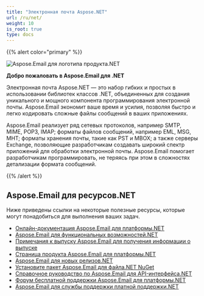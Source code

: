 ```yaml
---
title: "Электронная почта Aspose.NET"
url: /ru/net/
weight: 10
is_root: true
type: docs
---
```


{{% alert color="primary" %}}

![Aspose.Email для логотипа продукта.NET](home_1.png)

**Добро пожаловать в Aspose.Email для .NET**

Электронная почта Aspose.NET — это набор гибких и простых в использовании библиотек классов .NET, объединенных для создания уникального и мощного компонента программирования электронной почты. Aspose.Email экономит ваше время и усилия, позволяя быстро и легко кодировать сложные файлы сообщений в ваших приложениях.

Aspose.Email реализует ряд сетевых протоколов, например SMTP, MIME, POP3, IMAP; форматы файлов сообщений, например EML, MSG, MHT; форматы хранения почты, такие как PST и MBOX; а также серверы Exchange, позволяющие разработчикам создавать широкий спектр приложений для обработки электронной почты. Aspose.Email помогает разработчикам программировать, не теряясь при этом в сложностях детализации формата сообщений.

{{% /alert %}}

## **Aspose.Email для ресурсов.NET**

Ниже приведены ссылки на некоторые полезные ресурсы, которые могут понадобиться для выполнения ваших задач.

- [Онлайн-документация Aspose.Email для платформы.NET](/email/net/)
- [Aspose.Email для функциональных возможностей.NET](/email/net/features-overview/)
- [Примечания к выпуску Aspose.Email для получения информации о выпуске](https://releases.aspose.com/email/net/release-notes/)
- [Страница продукта Aspose.Email для платформы.NET](https://products.aspose.com/email/ru/net)
- [Aspose.Email для новых релизов.NET](https://releases.aspose.com/email/net/)
- [Установите пакет Aspose.Email для файла.NET NuGet](https://www.nuget.org/packages/Aspose.Email/)
- [Справочное руководство по Aspose.Email для API-интерфейса.NET](https://apireference.aspose.com/email/net)
- [Форум бесплатной поддержки Aspose.Email для платформы.NET](https://forum.aspose.com/c/email/12)
- [Aspose.Email для службы поддержки платной поддержки.NET](https://helpdesk.aspose.com/)
